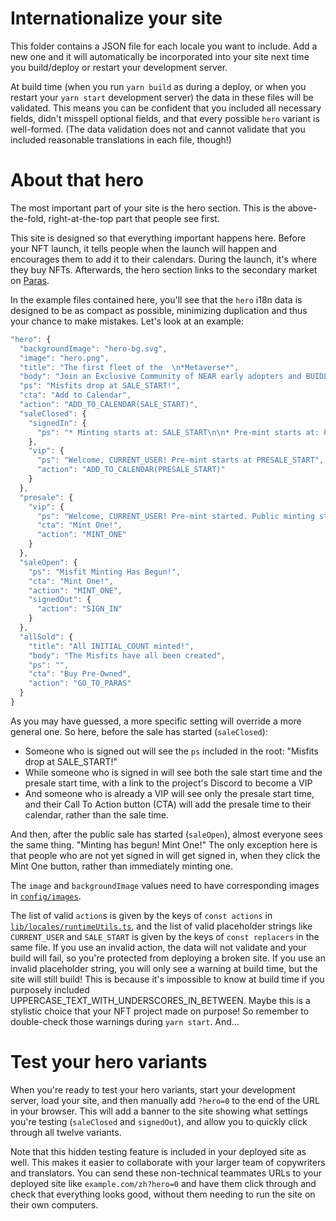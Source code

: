 # Internationalize your site

This folder contains a JSON file for each locale you want to include. Add a new one and it will automatically be incorporated into your site next time you build/deploy or restart your development server.

At build time (when you run `yarn build` as during a deploy, or when you restart your `yarn start` development server) the data in these files will be validated. This means you can be confident that you included all necessary fields, didn't misspell optional fields, and that every possible `hero` variant is well-formed. (The data validation does not and cannot validate that you included reasonable translations in each file, though!)

# About that hero

The most important part of your site is the hero section. This is the above-the-fold, right-at-the-top part that people see first.

This site is designed so that everything important happens here. Before your NFT launch, it tells people when the launch will happen and encourages them to add it to their calendars. During the launch, it's where they buy NFTs. Afterwards, the hero section links to the secondary market on [Paras](https://paras.id/).

In the example files contained here, you'll see that the `hero` i18n data is designed to be as compact as possible, minimizing duplication and thus your chance to make mistakes. Let's look at an example:

```js
"hero": {
  "backgroundImage": "hero-bg.svg",
  "image": "hero.png",
  "title": "The first fleet of the  \n*Metaverse*",
  "body": "Join an Exclusive Community of NEAR early adopters and BUIDLers.",
  "ps": "Misfits drop at SALE_START!",
  "cta": "Add to Calendar",
  "action": "ADD_TO_CALENDAR(SALE_START)",
  "saleClosed": {
    "signedIn": {
      "ps": "* Minting starts at: SALE_START\n\n* Pre-mint starts at: PRESALE_START\n\nGet in on the pre-mint! [Join our Discord](https://discord.com/invite/UY9Xf2k) and request an invite."
    },
    "vip": {
      "ps": "Welcome, CURRENT_USER! Pre-mint starts at PRESALE_START",
      "action": "ADD_TO_CALENDAR(PRESALE_START)"
    }
  },
  "presale": {
    "vip": {
      "ps": "Welcome, CURRENT_USER! Pre-mint started. Public minting starts at SALE_START.\n\nYour remaining pre-mint allowance: MINT_LIMIT",
      "cta": "Mint One!",
      "action": "MINT_ONE"
    }
  },
  "saleOpen": {
    "ps": "Misfit Minting Has Begun!",
    "cta": "Mint One!",
    "action": "MINT_ONE",
    "signedOut": {
      "action": "SIGN_IN"
    }
  },
  "allSold": {
    "title": "All INITIAL_COUNT minted!",
    "body": "The Misfits have all been created",
    "ps": "",
    "cta": "Buy Pre-Owned",
    "action": "GO_TO_PARAS"
  }
}
```

As you may have guessed, a more specific setting will override a more general one. So here, before the sale has started (`saleClosed`):

- Someone who is signed out will see the `ps` included in the root: "Misfits drop at SALE_START!"
- While someone who is signed in will see both the sale start time and the presale start time, with a link to the project's Discord to become a VIP
- And someone who is already a VIP will see only the presale start time, and their Call To Action button (CTA) will add the presale time to their calendar, rather than the sale time.

And then, after the public sale has started (`saleOpen`), almost everyone sees the same thing. "Minting has begun! Mint One!" The only exception here is that people who are not yet signed in will get signed in, when they click the Mint One button, rather than immediately minting one.

The `image` and `backgroundImage` values need to have corresponding images in [`config/images`](../images/).

The list of valid `action`s is given by the keys of `const actions` in [`lib/locales/runtimeUtils.ts`](../../lib/locales/runtimeUtils.ts), and the list of valid placeholder strings like `CURRENT_USER` and `SALE_START` is given by the keys of `const replacers` in the same file. If you use an invalid action, the data will not validate and your build will fail, so you're protected from deploying a broken site. If you use an invalid placeholder string, you will only see a warning at build time, but the site will still build! This is because it's impossible to know at build time if you purposely included UPPERCASE_TEXT_WITH_UNDERSCORES_IN_BETWEEN. Maybe this is a stylistic choice that your NFT project made on purpose! So remember to double-check those warnings during `yarn start`. And...

# Test your hero variants

When you're ready to test your hero variants, start your development server, load your site, and then manually add `?hero=0` to the end of the URL in your browser. This will add a banner to the site showing what settings you're testing (`saleClosed` and `signedOut`), and allow you to quickly click through all twelve variants.

Note that this hidden testing feature is included in your deployed site as well. This makes it easier to collaborate with your larger team of copywriters and translators. You can send these non-technical teammates URLs to your deployed site like `example.com/zh?hero=0` and have them click through and check that everything looks good, without them needing to run the site on their own computers.
